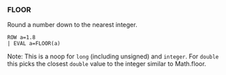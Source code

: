 <!--
This is generated by ESQL's AbstractFunctionTestCase. Do no edit it. See ../README.md for how to regenerate it.
-->

### FLOOR
Round a number down to the nearest integer.

```
ROW a=1.8
| EVAL a=FLOOR(a)
```
Note: This is a noop for `long` (including unsigned) and `integer`.
For `double` this picks the closest `double` value to the integer
similar to Math.floor.
